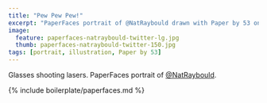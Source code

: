 ```yaml
---
title: "Pew Pew Pew!"
excerpt: "PaperFaces portrait of @NatRaybould drawn with Paper by 53 on an iPad."
image: 
  feature: paperfaces-natraybould-twitter-lg.jpg
  thumb: paperfaces-natraybould-twitter-150.jpg
tags: [portrait, illustration, Paper by 53]
---
```


Glasses shooting lasers. PaperFaces portrait of [@NatRaybould](http://twitter.com/NatRaybould).

{% include boilerplate/paperfaces.md %}